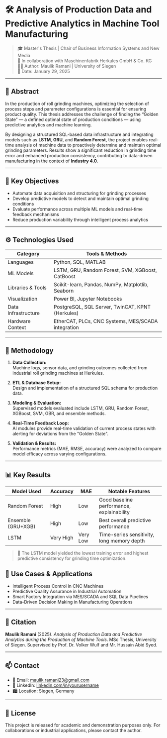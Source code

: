 # 🛠️ Analysis of Production Data and Predictive Analytics in Machine Tool Manufacturing

> 🎓 Master's Thesis | Chair of Business Information Systems and New Media  
> 🏢 In collaboration with Maschinenfabrik Herkules GmbH & Co. KG  
> 🧑‍💻 Author: Maulik Ramani | University of Siegen  
> 📅 Date: January 29, 2025

---

## 📖 Abstract

In the production of roll grinding machines, optimizing the selection of process steps and parameter configurations is essential for ensuring product quality. This thesis addresses the challenge of finding the “Golden State” — a defined optimal state of production conditions — using predictive analytics and machine learning.

By designing a structured SQL-based data infrastructure and integrating models such as **LSTM**, **GRU**, and **Random Forest**, the project enables real-time analysis of machine data to proactively determine and maintain optimal grinding parameters. Results show a significant reduction in grinding time error and enhanced production consistency, contributing to data-driven manufacturing in the context of **Industry 4.0**.

---

## 🧠 Key Objectives

- Automate data acquisition and structuring for grinding processes
- Develop predictive models to detect and maintain optimal grinding conditions
- Evaluate performance across multiple ML models and real-time feedback mechanisms
- Reduce production variability through intelligent process analytics

---

## ⚙️ Technologies Used

| Category             | Tools & Methods                                      |
|----------------------|------------------------------------------------------|
| Languages            | Python, SQL, MATLAB                                  |
| ML Models            | LSTM, GRU, Random Forest, SVM, XGBoost, CatBoost     |
| Libraries & Tools    | Scikit-learn, Pandas, NumPy, Matplotlib, Seaborn     |
| Visualization        | Power BI, Jupyter Notebooks                          |
| Data Infrastructure  | PostgreSQL, SQL Server, TwinCAT, KPNT (Herkules)     |
| Hardware Context     | EtherCAT, PLCs, CNC Systems, MES/SCADA integration   |

---




## 🔬 Methodology

1. **Data Collection:**  
   Machine logs, sensor data, and grinding outcomes collected from industrial roll grinding machines at Herkules.

2. **ETL & Database Setup:**  
   Design and implementation of a structured SQL schema for production data.

3. **Modeling & Evaluation:**  
   Supervised models evaluated include LSTM, GRU, Random Forest, XGBoost, SVM, GBR, and ensemble methods.

4. **Real-Time Feedback Loop:**  
   AI modules provide real-time validation of current process states with alerting for deviations from the "Golden State".

5. **Validation & Results:**  
   Performance metrics (MAE, RMSE, accuracy) were analyzed to compare model efficacy across varying configurations.

---

## 📊 Key Results

| Model Used           | Accuracy | MAE   | Notable Features                            |
|----------------------|----------|-------|----------------------------------------------|
| Random Forest        | High     | Low   | Good baseline performance, explainability    |
| Ensemble (GRU+XGB)   | High     | Low   | Best overall predictive performance       |
| LSTM                 | Very High| Very Low   | Time-series sensitivity, long memory depth   |

> 📌 The LSTM model yielded the lowest training error and highest predictive consistency for grinding time optimization.


## 🧭 Use Cases & Applications

- Intelligent Process Control in CNC Machines
- Predictive Quality Assurance in Industrial Automation
- Smart Factory Integration via MES/SCADA and SQL Data Pipelines
- Data-Driven Decision Making in Manufacturing Operations

---

## 🧾 Citation

**Maulik Ramani** (2025). *Analysis of Production Data and Predictive Analytics during the Production of Machine Tools*. MSc Thesis, University of Siegen. Supervised by Prof. Dr. Volker Wulf and Mr. Hussain Abid Syed.

---

## 📫 Contact

- 📧 Email: maulik.ramani23@gmail.com  
- 🔗 LinkedIn: [linkedin.com/in/yourusername](https://www.linkedin.com/in/maulik-ramani/)  
- 🏙️ Location: Siegen, Germany

---

## 📄 License

This project is released for academic and demonstration purposes only. For collaborations or industrial applications, please contact the author.

